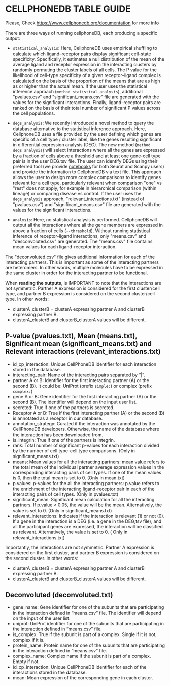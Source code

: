 CELLPHONEDB TABLE GUIDE
============================================
Please, Check https://www.cellphonedb.org/documentation for more info

There are three ways of running cellphoneDB, each producing a specific output:

- `statistical_analysis`: Here, CellphoneDB uses empirical shuffling to calculate which ligand–receptor pairs display significant cell-state specificity. Specifically, it estimates a null distribution of the mean of the average ligand and receptor expression in the interacting clusters by randomly permuting the cluster labels of all cells. The P value for the likelihood of cell-type specificity of a given receptor–ligand complex is calculated on the basis of the proportion of the means that are as high as or higher than the actual mean. If the user uses the statistical inference approach (`method statistical_analysis`), additional "pvalues.csv" and "significant_means.csv" file are generated with the values for the significant interactions. Finally, ligand–receptor pairs are ranked on the basis of their total number of significant P values across the cell populations. 

- `degs_analysis`: We recently introduced a novel method to query the database alternative to the statistical inference approach. Here, CellphoneDB uses a file provided by the user defining which genes are specific of a cell type / cluster label, like the genes resulting significant in differential expression analysis (DEG). The new method (`method degs_analysis`) will select interactions where all the genes are expressed by a fraction of cells above a threshold and at least one gene-cell type pair is in the user DEG.tsv file. The user can identify DEGs using their preferred tool (we provide [notebooks](https://github.com/ventolab/CellphoneDB/tree/master/notebooks) for both Seurat and Scanpy users) and provide the information to CellphoneDB via text file. This approach allows the user to design more complex comparisons to identify genes relevant for a cell type, particularly relevant when comparison "one" vs "rest" does not apply, for example in hierarchical comparison (within lineage) or comparing disease vs control. If the user uses the `degs_analysis` approach, "relevant_interactions.txt" (instead of  "pvalues.csv") and "significant_means.csv" file are generated with the values for the significant interactions.  

- `analysis`: Here, no statistical analysis is performed. CellphoneDB will output all the interactions where all the gene members are expressed in above a fraction of cells (`--threshold`). Without running statistical inference of receptor-ligand interactions, only "means.csv" and "desconvoluted.csv" are generated. The "means.csv" file contains mean values for each ligand-receptor interaction. 

The "deconvoluted.csv" file gives additional information for each of the interacting partners. This is important as some of the interacting partners are heteromers. In other words, multiple molecules have to be expressed in the same cluster in order for the interacting partner to be functional. 


When __reading the outputs__, is IMPORTANT to note that the interactions are not symmetric. Partner A expression is considered for the first cluster/cell type, and partner B expression is considered on the second cluster/cell type. In other words:
* clusterA_clusterB = clusterA expressing partner A and clusterB expressing partner B.
* clusterA_clusterB and clusterB_clusterA  values will be different.



P-value (pvalues.txt), Mean (means.txt), Significant mean (significant_means.txt) and Relevant interactions (relevant_interactions.txt)
---------------------
* id_cp_interaction: Unique CellPhoneDB identifier for each interaction stored in the database.
* interacting_pair: Name of the interacting pairs separated by “|”.
* partner A or B: Identifier for the first interacting partner (A) or the second (B). It could be: UniProt (prefix `simple:`) or complex (prefix `complex:`)
* gene A or B: Gene identifier for the first interacting partner (A) or the second (B). The identifier will depend on the input user list.
* secreted: True if one of the partners is secreted.
* Receptor A or B: True if the first interacting partner (A) or the second (B) is annotated as a receptor in our database.
* annotation_strategy: Curated if the interaction was annotated by the CellPhoneDB developers. Otherwise, the name of the database where the interaction has been downloaded from.
* is_integrin: True if one of the partners is integrin.
* rank: Total number of significant p-values for each interaction divided by the number of cell type-cell type comparisons. (Only in significant_means.txt)
* means: Mean values for all the interacting partners: mean value refers to the total mean of the individual partner average expression values in the corresponding interacting pairs of cell types. If one of the mean values is 0, then the total mean is set to 0. (Only in mean.txt)
* p.values: p-values for the all the interacting partners: p.value refers to the enrichment of the interacting ligand-receptor pair in each of the interacting pairs of cell types. (Only in pvalues.txt)
* significant_mean: Significant mean calculation for all the interacting partners. If p.value < 0.05, the value will be the mean. Alternatively, the value is set to 0. (Only in significant_means.txt)
* relevant_interactions: Indicates if the interaction is relevant (1) or not (0). If a gene in the interaction is a DEG (i.e. a gene in the DEG,tsv file), and all the participant genes are expressed, the interaction will be classified as relevant. Alternatively, the value is set to 0. ( Only in relevant_interactions.txt)

Importantly, the interactions are not symmetric. Partner A expression is considered on the first cluster, and partner B expression is considered on the second cluster. In other words:
* clusterA_clusterB = clusterA expressing partner A and clusterB expressing partner B.
* clusterA_clusterB and clusterB_clusterA  values will be different.


Deconvoluted (deconvoluted.txt)
-------------------------------
* gene_name: Gene identifier for one of the subunits that are participating in the interaction defined in “means.csv” file. The identifier will depend on the input of the user list.
* uniprot: UniProt identifier for one of the subunits that are participating in the interaction defined in “means.csv” file.
* is_complex: True if the subunit is part of a complex. Single if it is not, complex if it is.
* protein_name: Protein name for one of the subunits that are participating in the interaction defined in “means.csv” file.
* complex_name: Complex name if the subunit is part of a complex. Empty if not.
* id_cp_interaction: Unique CellPhoneDB identifier for each of the interactions stored in the database.
* mean: Mean expression of the corresponding gene in each cluster.
